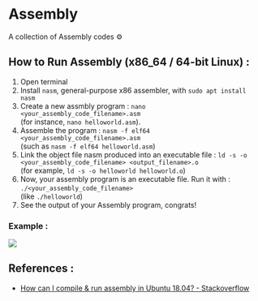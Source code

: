 # Assembly

A collection of Assembly codes ⚙️

## How to Run Assembly (x86_64 / 64-bit Linux) :
1. Open terminal
2. Install `nasm`, general-purpose x86 assembler, with `sudo apt install nasm`
3. Create a new assmbly program : `nano <your_assembly_code_filename>.asm` <br>(for instance, `nano helloworld.asm`).
4. Assemble the program : `nasm -f elf64 <your_assembly_code_filename>.asm` <br>(such as `nasm -f elf64 helloworld.asm`) 
5. Link the object file nasm produced into an executable file : `ld -s -o <your_assembly_code_filename> <output_filename>.o` <br>(for example, `ld -s -o helloworld helloworld.o`)
6. Now, your assembly program is an executable file. Run it with : `./<your_assembly_code_filename>` <br>(like `./helloworld`)
7. See the output of your Assembly program, congrats!

### Example :<br>
<img src="https://i.ibb.co/SsZMSBr/how-to-run-assembly.png" />

## References :
- [How can I compile & run assembly in Ubuntu 18.04? - Stackoverflow](https://askubuntu.com/questions/1064619/how-can-i-compile-run-assembly-in-ubuntu-18-04)
